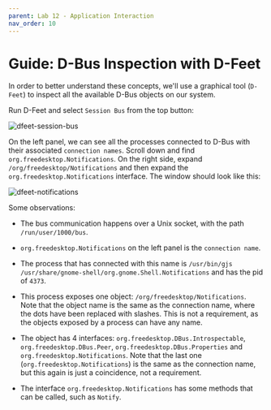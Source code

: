 ```yaml
---
parent: Lab 12 - Application Interaction
nav_order: 10
---
```


# Guide: D-Bus Inspection with D-Feet

In order to better understand these concepts, we'll use a graphical tool (`D-Feet`) to inspect all the available D-Bus objects on our system.

Run D-Feet and select `Session Bus` from the top button:

![dfeet-session-bus](../media/dfeet_session_bus.png)

On the left panel, we can see all the processes connected to D-Bus with their associated `connection names`.
Scroll down and find `org.freedesktop.Notifications`.
On the right side, expand `/org/freedesktop/Notifications` and then expand the `org.freedesktop.Notifications` interface.
The window should look like this:

![dfeet-notifications](../media/dfeet_notifications.png)

Some observations:

- The bus communication happens over a Unix socket, with the path `/run/user/1000/bus`.

- `org.freedesktop.Notifications` on the left panel is the `connection name`.

- The process that has connected with this name is `/usr/bin/gjs /usr/share/gnome-shell/org.gnome.Shell.Notifications` and has the pid of `4373`.

- This process exposes one object: `/org/freedesktop/Notifications`.
Note that the object name is the same as the connection name, where the dots have been replaced with slashes.
This is not a requirement, as the objects exposed by a process can have any name.

<!-- markdownlint-disable MD101 -->
- The object has 4 interfaces: `org.freedesktop.DBus.Introspectable`, `org.freedesktop.DBus.Peer`, `org.freedesktop.DBus.Properties` and `org.freedesktop.Notifications`.
Note that the last one (`org.freedesktop.Notifications`) is the same as the connection name, but this again is just a coincidence, not a requirement.
<!-- markdownlint-enable MD101 -->

- The interface `org.freedesktop.Notifications` has some methods that can be called, such as `Notify`.
